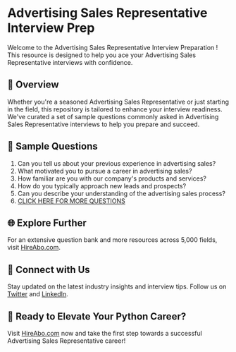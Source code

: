 # Advertising Sales Representative Interview Prep

Welcome to the Advertising Sales Representative Interview Preparation ! This resource is designed to help you ace your Advertising Sales Representative interviews with confidence.

## 🚀 Overview

Whether you're a seasoned Advertising Sales Representative or just starting in the field, this repository is tailored to enhance your interview readiness. We've curated a set of sample questions commonly asked in Advertising Sales Representative interviews to help you prepare and succeed.

## 📝 Sample Questions

1. Can you tell us about your previous experience in advertising sales?
2. What motivated you to pursue a career in advertising sales?
3. How familiar are you with our company's products and services?
4. How do you typically approach new leads and prospects?
5. Can you describe your understanding of the advertising sales process?
6. [CLICK HERE FOR MORE QUESTIONS](https://hireabo.com/job/8_3_7/Advertising%20Sales%20Representative)

## 🌐 Explore Further

For an extensive question bank and more resources across 5,000 fields, visit [HireAbo.com](https://www.hireabo.com).

## 📱 Connect with Us

Stay updated on the latest industry insights and interview tips. Follow us on [Twitter](https://twitter.com/hireabo) and [LinkedIn](https://www.linkedin.com/in/hire-abo-3609972a8/).

## 🚀 Ready to Elevate Your Python Career?

Visit [HireAbo.com](https://www.hireabo.com) now and take the first step towards a successful Advertising Sales Representative career!